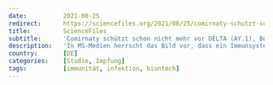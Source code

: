 ```yaml
---
date:          2021-08-25
redirect:      https://sciencefiles.org/2021/08/25/comirnaty-schutzt-schon-nicht-mehr-vor-delta-ay-1-booster-shots-erhohen-wahrscheinlichkeit-einer-infektion-sie-reduzieren-sie-nicht-neue-studie/
title:         ScienceFiles
subtitle:      'Comirnaty schützt schon nicht mehr vor DELTA (AY.1), Booster-Shots erhöhen Wahrscheinlichkeit einer Infektion, sie reduzieren sie nicht (Neue Studie)'
description:   'In MS-Medien herrscht das Bild vor, dass ein Immunsystem in Reaktion auf ein Pathogen Antikörper bildet oder Antikörper als Reaktion auf eine Impfung bildet und diese Antikörper generell den Zweck erfüllen, das Pathogen zu neutralisieren. Das ist falsch. Es gibt nicht nur neutralisierende Antikörper, es gibt auch Antikörper, die nicht vor einem Pathogen schützen, sondern…'
country:       [DE]
categories:    [Studie, Impfung]
tags:          [immunität, infektion, biontech]
---
```

